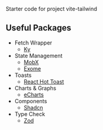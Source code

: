 Starter code for project vite-tailwind

## Useful Packages
- Fetch Wrapper
  - [Ky](https://www.npmjs.com/package/ky)
- State Management
  - [MobX](https://www.npmjs.com/package/mobx)
  - [Exome](https://www.npmjs.com/package/exome)
- Toasts
  - [React Hot Toast](https://www.npmjs.com/package/react-hot-toast)
- Charts & Graphs
  - [eCharts](https://www.npmjs.com/package/echarts)
- Components
  - [Shadcn](https://ui.shadcn.com/)
- Type Check
  - [Zod](https://www.npmjs.com/package/zod)